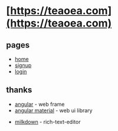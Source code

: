 # [https://teaoea.com](https://teaoea.com)

## pages

- [home](https://github.com/teaoea/teaoea.com/tree/main/src/app/tool/component/home)
- [signup](https://github.com/teaoea/teaoea.com/tree/main/src/app/user/signup)
- [login](https://github.com/teaoea/teaoea.com/tree/main/src/app/user/login)

## thanks

- [angular](https://github.com/angular/angular) - web frame
- [angular material](https://github.com/angular/components) - web ui library

* [milkdown](https://github.com/Saul-Mirone/milkdown) - rich-text-editor
